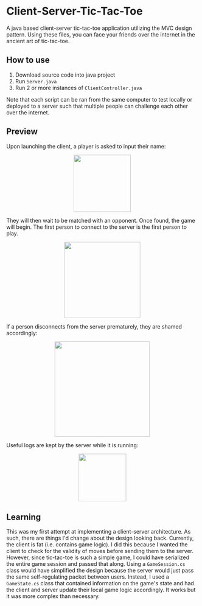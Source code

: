 # Client-Server-Tic-Tac-Toe
A java based client-server tic-tac-toe application utilizing the MVC design pattern. 
Using these files, you can face your friends over the internet in the ancient art of tic-tac-toe.

## How to use
1. Download source code into java project
2. Run `Server.java`
3. Run 2 or more instances of `ClientController.java`

Note that each script can be ran from the same computer to test locally or deployed to a server such that
multiple people can challenge each other over the internet. 

## Preview
Upon launching the client, a player is asked to input their name:
<p align="center">
<img src="https://drive.google.com/uc?export=view&id=10AG03I2vu3gld_SWoeuB14J_z4FuUbiY" height=150 />
</p>

They will then wait to be matched with an opponent. Once found, the game will begin.
The first person to connect to the server is the first person to play.
<p align="center">
<img src="https://drive.google.com/uc?export=view&id=1_FL9CoxQaTYfCsThvttN3l2Tc9ujWofR" height=200 />
</p>

If a person disconnects from the server prematurely, they are shamed accordingly:
<p align="center">
<img src="https://drive.google.com/uc?export=view&id=1cuGz_vEeN27LBA770ay7OjFbWokz8eJ_" height=250 />
</p>

Useful logs are kept by the server while it is running:
<p align="center">
<img src="https://drive.google.com/uc?export=view&id=1bCB2h2aFJFx-JUZLfvjIoTncniKXfXo6" height=125 />
</p>

## Learning
This was my first attempt at implementing a client-server architecture. As such, there are things I'd change about the design looking back.
Currently, the client is fat (i.e. contains game logic). 
I did this because I wanted the client to check for the validity of moves before sending them to the server.
However, since tic-tac-toe is such a simple game, I could have serialized the entire game session and passed that along. 
Using a `GameSession.cs` class would have simplified the design because the server would just pass the same self-regulating packet between users.
Instead, I used a `GameState.cs` class that contained information on the game's state and had the client and server update their local game logic accordingly.
It works but it was more complex than necessary. 
